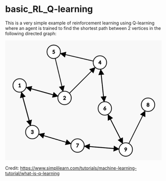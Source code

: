 # basic_RL_Q-learning

This is a very simple example of reinforcement learning using Q-learning where an agent is trained to find the shortest path between 2 vertices in the following directed graph: 

![](images/RL_Q-learning_digraph2.png)

Credit: https://www.simplilearn.com/tutorials/machine-learning-tutorial/what-is-q-learning
